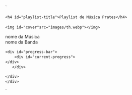
`<!DOCTYPE html>
<html lang="en">
<head>
    <meta charset="UTF-8">
    <meta http-equiv="X-UA-Compatible" content="IE=edge">
    <meta name="viewport" content="width=device-width, initial-scale=1.0">
    <title>Document</title>
    <link rel="stylesheet" href="https://cdn.jsdelivr.net/npm/bootstrap-icons@1.10.2/font/bootstrap-icons.css">
    <link rel="stylesheet" href="style.css">
</head>
<body>
    <div class="music-container">


    
    <h4 id="playlist-title">Playlist de Música Prates</h4>

    <img id="cover"src="images/th.webp"></img>

<div id="below-cover">
<div id="song-info">
    <div id="song-name">nome da Música</div>
    <div id="band-name"  class="light-color">nome da Banda</div>
</div>
    <div id="like" class="button light-color"><i class="bi bi-heart"></i></div>
</div>

    <div id="progress-bar"> 
        <div id="current-progress"> 
    </div>
       </div>  
   

<div id="button-container">
    <div id="shuffle" class="button"><i class="bi bi-shuffle"></i></div>
    <div id="previous" class="button button-navigate"><i class="bi bi-skip-start-fill"></i></div>
    <div id="play" class="button button-biggest"><i class="bi bi-play-circle-fill"></i></div>
    <div id="next" class="button button-navigate"><i class="bi bi-skip-end-fill"></i></div>
    <div id="repeat" class="button"><i class="bi bi-repeat"></i></div>

    </div>
    </div>

</body>
</html> `
